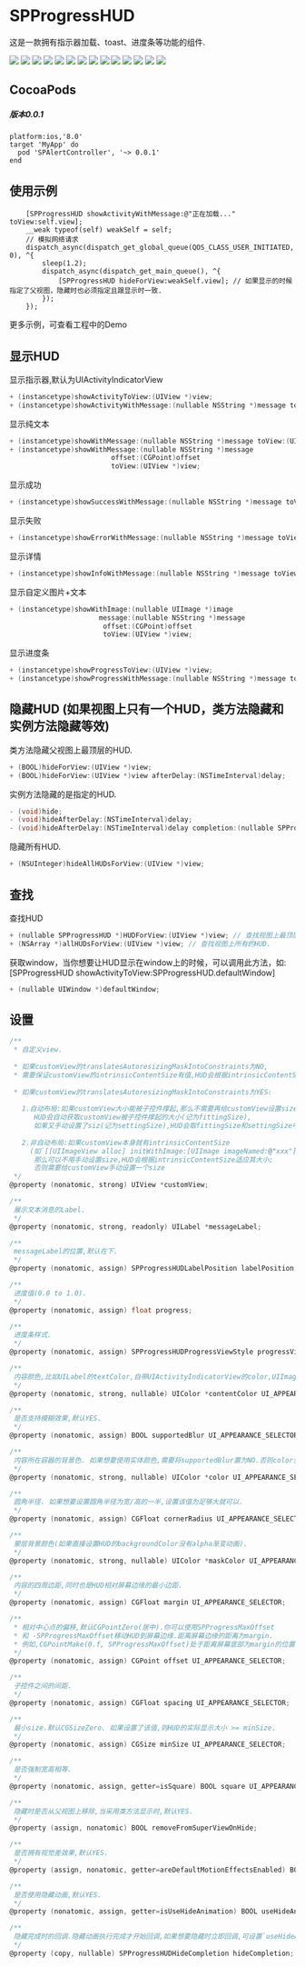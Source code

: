 # SPProgressHUD
这是一款拥有指示器加载、toast、进度条等功能的组件.

[![](https://raw.githubusercontent.com/wiki/SPStore/SPProgressHUD/Screetshots/1-small.png)](https://raw.githubusercontent.com/wiki/SPStore/SPProgressHUD/Screetshots/1.png)
[![](https://raw.githubusercontent.com/wiki/SPStore/SPProgressHUD/Screetshots/2-small.png)](https://raw.githubusercontent.com/wiki/SPStore/SPProgressHUD/Screetshots/2.png)
[![](https://raw.githubusercontent.com/wiki/SPStore/SPProgressHUD/Screetshots/3-small.png)](https://raw.githubusercontent.com/wiki/SPStore/SPProgressHUD/Screetshots/3.png)
[![](https://raw.githubusercontent.com/wiki/SPStore/SPProgressHUD/Screetshots/4-small.png)](https://raw.githubusercontent.com/wiki/SPStore/SPProgressHUD/Screetshots/4.png)
[![](https://raw.githubusercontent.com/wiki/SPStore/SPProgressHUD/Screetshots/5-small.png)](https://raw.githubusercontent.com/wiki/SPStore/SPProgressHUD/Screetshots/5.png)
[![](https://raw.githubusercontent.com/wiki/SPStore/SPProgressHUD/Screetshots/6-small.png)](https://raw.githubusercontent.com/wiki/SPStore/SPProgressHUD/Screetshots/6.png)
[![](https://raw.githubusercontent.com/wiki/SPStore/SPProgressHUD/Screetshots/7-small.png)](https://raw.githubusercontent.com/wiki/SPStore/SPProgressHUD/Screetshots/7.png)
[![](https://raw.githubusercontent.com/wiki/SPStore/SPProgressHUD/Screetshots/8-small.png)](https://raw.githubusercontent.com/wiki/SPStore/SPProgressHUD/Screetshots/8.png)
[![](https://raw.githubusercontent.com/wiki/SPStore/SPProgressHUD/Screetshots/9-small.png)](https://raw.githubusercontent.com/wiki/SPStore/SPProgressHUD/Screetshots/9.png)
[![](https://raw.githubusercontent.com/wiki/SPStore/SPProgressHUD/Screetshots/10-small.png)](https://raw.githubusercontent.com/wiki/SPStore/SPProgressHUD/Screetshots/10.png)
[![](https://raw.githubusercontent.com/wiki/SPStore/SPProgressHUD/Screetshots/11-small.png)](https://raw.githubusercontent.com/wiki/SPStore/SPProgressHUD/Screetshots/11.png)
[![](https://raw.githubusercontent.com/wiki/SPStore/SPProgressHUD/Screetshots/12-small.png)](https://raw.githubusercontent.com/wiki/SPStore/SPProgressHUD/Screetshots/12.png)
[![](https://raw.githubusercontent.com/wiki/SPStore/SPProgressHUD/Screetshots/13-small.png)](https://raw.githubusercontent.com/wiki/SPStore/SPProgressHUD/Screetshots/13.png)
[![](https://raw.githubusercontent.com/wiki/SPStore/SPProgressHUD/Screetshots/14-small.png)](https://raw.githubusercontent.com/wiki/SPStore/SPProgressHUD/Screetshots/14.png)

## CocoaPods
##### 版本0.0.1
```
platform:ios,'8.0'
target 'MyApp' do
  pod 'SPAlertController', '~> 0.0.1'
end
```
## 使用示例
```
    [SPProgressHUD showActivityWithMessage:@"正在加载..." toView:self.view];
    __weak typeof(self) weakSelf = self;
    // 模拟网络请求
    dispatch_async(dispatch_get_global_queue(QOS_CLASS_USER_INITIATED, 0), ^{
        sleep(1.2);
        dispatch_async(dispatch_get_main_queue(), ^{
            [SPProgressHUD hideForView:weakSelf.view]; // 如果显示的时候指定了父视图，隐藏时也必须指定且跟显示时一致.
        });
    });
```
更多示例，可查看工程中的Demo

## 显示HUD
显示指示器,默认为UIActivityIndicatorView
```objective-c
+ (instancetype)showActivityToView:(UIView *)view;
+ (instancetype)showActivityWithMessage:(nullable NSString *)message toView:(UIView *)view;
```
显示纯文本
```objective-c
+ (instancetype)showWithMessage:(nullable NSString *)message toView:(UIView *)view;
+ (instancetype)showWithMessage:(nullable NSString *)message
                         offset:(CGPoint)offset
                         toView:(UIView *)view;
```
显示成功
```objective-c
+ (instancetype)showSuccessWithMessage:(nullable NSString *)message toView:(UIView *)view;
```
显示失败
```objective-c
+ (instancetype)showErrorWithMessage:(nullable NSString *)message toView:(UIView *)view;
```
显示详情
```objective-c
+ (instancetype)showInfoWithMessage:(nullable NSString *)message toView:(UIView *)view;
```
显示自定义图片+文本
```objective-c
+ (instancetype)showWithImage:(nullable UIImage *)image
                      message:(nullable NSString *)message
                       offset:(CGPoint)offset
                       toView:(UIView *)view;
```
显示进度条
```objective-c
+ (instancetype)showProgressToView:(UIView *)view;
+ (instancetype)showProgressWithMessage:(nullable NSString *)message toView:(UIView *)view;
```
## 隐藏HUD (如果视图上只有一个HUD，类方法隐藏和实例方法隐藏等效)
类方法隐藏父视图上最顶层的HUD.
```objective-c
+ (BOOL)hideForView:(UIView *)view;
+ (BOOL)hideForView:(UIView *)view afterDelay:(NSTimeInterval)delay;
```
实例方法隐藏的是指定的HUD.
```objective-c
- (void)hide;
- (void)hideAfterDelay:(NSTimeInterval)delay;
- (void)hideAfterDelay:(NSTimeInterval)delay completion:(nullable SPProgressHUDHideCompletion)completion;
```
隐藏所有HUD.
```objective-c
+ (NSUInteger)hideAllHUDsForView:(UIView *)view;
```
## 查找
查找HUD
```objective-c
+ (nullable SPProgressHUD *)HUDForView:(UIView *)view; // 查找视图上最顶层的HUD.
+ (NSArray *)allHUDsForView:(UIView *)view; // 查找视图上所有的HUD.
```
获取window，当你想要让HUD显示在window上的时候，可以调用此方法，如:[SPProgressHUD showActivityToView:SPProgressHUD.defaultWindow]
```objective-c
+ (nullable UIWindow *)defaultWindow;
```
## 设置
```objective-c
/**
 * 自定义view.
 
 * 如果customView的translatesAutoresizingMaskIntoConstraints为NO,
 * 需要保证customView的intrinsicContentSize有值,HUD会根据intrinsicContentSize自动适应其大小.
 
 * 如果customView的translatesAutoresizingMaskIntoConstraints为YES:
 
   1.自动布局:如果customView大小能被子控件撑起,那么不需要再给customView设置size,
      HUD会自动获取customView被子控件撑起的大小(记为fittingSize),
      如果又手动设置了siz(记为settingSize),HUD会取fittingSize和settingSize中较大的那一个.
 
   2.非自动布局:如果customView本身就有intrinsicContentSize
     (如`[[UIImageView alloc] initWithImage:[UIImage imageNamed:@"xxx"]]`),
      那么可以不用手动设置size,HUD会根据intrinsicContentSize适应其大小;
      否则需要给customView手动设置一个size
 */
@property (nonatomic, strong) UIView *customView;

/**
 展示文本消息的Label.
 */
@property (nonatomic, strong, readonly) UILabel *messageLabel;

/**
 messageLabel的位置,默认在下.
 */
@property (nonatomic, assign) SPProgressHUDLabelPosition labelPosition UI_APPEARANCE_SELECTOR;

/**
 进度值(0.0 to 1.0).
 */
@property (nonatomic, assign) float progress;

/**
 进度条样式.
 */
@property (nonatomic, assign) SPProgressHUDProgressViewStyle progressViewStyle UI_APPEARANCE_SELECTOR;

/**
 内容颜色,比如UILabel的textColor,自带UIActivityIndicatorView的color,UIImage的tintColor等. 默认[UIColor colorWithWhite:0.f alpha:0.7f].
 */
@property (nonatomic, strong, nullable) UIColor *contentColor UI_APPEARANCE_SELECTOR;

/**
 是否支持模糊效果,默认YES.
 */
@property (nonatomic, assign) BOOL supportedBlur UI_APPEARANCE_SELECTOR;

/**
 内容所在容器的背景色. 如果想要使用实体颜色,需要将supportedBlur置为NO.否则color会有模糊效果.
 */
@property (nonatomic, strong, nullable) UIColor *color UI_APPEARANCE_SELECTOR;

/**
 圆角半径. 如果想要设置圆角半径为宽/高的一半,设置该值为足够大就可以.
 */
@property (nonatomic, assign) CGFloat cornerRadius UI_APPEARANCE_SELECTOR;

/**
 蒙层背景颜色(如果直接设置HUD的backgroundColor没有alpha渐变动画).
 */
@property (nonatomic, strong, nullable) UIColor *maskColor UI_APPEARANCE_SELECTOR;

/**
 内容的四周边距,同时也是HUD相对屏幕边缘的最小边距.
 */
@property (nonatomic, assign) CGFloat margin UI_APPEARANCE_SELECTOR;

/**
 * 相对中心点的偏移,默认CGPointZero(居中).你可以使用SPProgressMaxOffset
 * 和 -SPProgressMaxOffset移动HUD到屏幕边缘.距离屏幕边缘的距离为margin.
 * 例如,CGPointMake(0.f, SPProgressMaxOffset)处于距离屏幕底部为margin的位置.
 */
@property (nonatomic, assign) CGPoint offset UI_APPEARANCE_SELECTOR;

/**
 子控件之间的间距.
 */
@property (nonatomic, assign) CGFloat spacing UI_APPEARANCE_SELECTOR;

/**
 最小size.默认CGSizeZero. 如果设置了该值,则HUD的实际显示大小 >= minSize.
 */
@property (nonatomic, assign) CGSize minSize UI_APPEARANCE_SELECTOR;

/**
 是否强制宽高相等.
 */
@property (nonatomic, assign, getter=isSquare) BOOL square UI_APPEARANCE_SELECTOR;

/**
 隐藏时是否从父视图上移除,当采用类方法显示时,默认YES.
 */
@property (assign, nonatomic) BOOL removeFromSuperViewOnHide;

/**
 是否拥有视觉差效果,默认YES.
 */
@property (assign, nonatomic, getter=areDefaultMotionEffectsEnabled) BOOL defaultMotionEffectsEnabled UI_APPEARANCE_SELECTOR;

/**
 是否使用隐藏动画,默认YES.
 */
@property (nonatomic, assign, getter=isUseHideAnimation) BOOL useHideAnimation UI_APPEARANCE_SELECTOR;

/**
 隐藏完成时的回调.隐藏动画执行完成才开始回调,如果想要隐藏时立即回调,可设置`useHideAnimation`为NO.
 */
@property (copy, nullable) SPProgressHUDHideCompletion hideCompletion;

```
